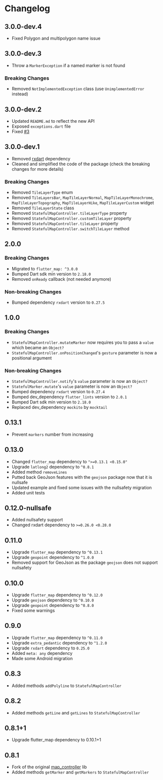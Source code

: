 # Changelog

## 3.0.0-dev.4

* Fixed Polygon and multipolygon name issue

## 3.0.0-dev.3

* Throw a `MarkerException` if a named marker is not found

### Breaking Changes

* Removed `NotImplementedException` class (use `UnimplementedError` instead)

## 3.0.0-dev.2

* Updated `README.md` to reflect the new API
* Exposed `exceptions.dart` file
* Fixed [#3](https://github.com/TesteurManiak/map_controller_plus/issues/3)

## 3.0.0-dev.1

* Removed [rxdart](https://pub.dev/packages/rxdart) dependency
* Cleaned and simplified the code of the package (check the breaking changes for more details)

### Breaking Changes

* Removed `TileLayerType` enum
* Removed `TileLayersBar`, `MapTileLayerNormal`, `MapTileLayerMonochrome`, `MapTileLayerTopography`, `MapTileLayerHike`, `MapTileLayerCustom` widget
* Removed `TileLayerState` class
* Removed `StatefulMapController.tileLayerType` property
* Removed `StatefulMapController.customTileLayer` property
* Removed `StatefulMapController.tileLayer` property
* Removed `StatefulMapController.switchTileLayer` method

## 2.0.0

### Breaking Changes

* Migrated to `flutter_map: ^3.0.0`
* Bumped Dart sdk min version to `2.18.0`
* Removed `onReady` callback (not needed anymore)

### Non-breaking Changes

* Bumped dependency `rxdart` version to `0.27.5`

## 1.0.0

### Breaking Changes

* `StatefulMapController.mutateMarker` now requires you to pass a `value` which became an `Object?`
* `StatefulMapController.onPositionChanged`'s `gesture` parameter is now a positional argument

### Non-breaking Changes

* `StatefulMapController.notify`'s `value` parameter is now an `Object?`
* `StatefulMarker.mutate`'s `value` parameter is now an `Object?`
* Bumped dependency `rxdart` version to `0.27.4`
* Bumped dev_dependency `flutter_lints` version to `2.0.1`
* Bumped Dart sdk min version to `2.18.0`
* Replaced dev_dependency `mockito` by `mocktail`

## 0.13.1

* Prevent `markers` number from increasing

## 0.13.0

* Changed `flutter_map` dependency to `">=0.13.1 <0.15.0"`
* Upgrade `latlong2` dependency to `^0.8.1`
* Added method `removeLines`
* Putted back GeoJson features with the `geojson` package now that it is nullsafe
* Updated example and fixed some issues with the nullsafety migration
* Added unit tests

## 0.12.0-nullsafe

* Added nullsafety support
* Changed rxdart dependency to `>=0.26.0 <0.28.0`

## 0.11.0

* Upgrade `flutter_map` dependency to `^0.13.1`
* Upgrade `geopoint` dependency to `^1.0.0`
* Removed support for GeoJson as the package `geojson` does not support nullsafety

## 0.10.0

* Upgrade `flutter_map` dependency to `^0.12.0`
* Upgrade `geojson` dependency to `^0.10.0`
* Upgrade `geopoint` dependency to `^0.8.0`
* Fixed some warnings

## 0.9.0

* Upgrade `flutter_map` dependency to `^0.11.0`
* Upgrade `extra_pedantic` dependency to `^1.2.0`
* Upgrade `rxdart` dependency to `0.25.0`
* Added `meta: any` dependency
* Made some Android migration

## 0.8.3

* Added methods `addPolyline` to `StatefulMapController`

## 0.8.2

* Added methods `getLine` and `getLines` to `StatefulMapController`

## 0.8.1+1

* Upgrade flutter_map dependency to 0.10.1+1

## 0.8.1

* Fork of the original [map_controller](https://pub.dev/packages/map_controller/versions/0.8.0) lib
* Added methods `getMarker` and `getMarkers` to `StatefulMapController`
